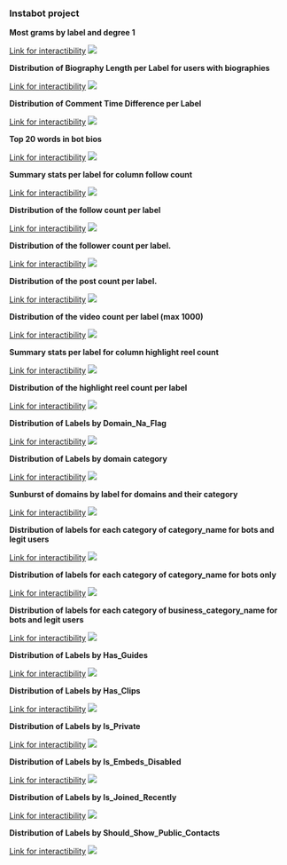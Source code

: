 ### Instabot project

**Most grams by label and degree 1**

[Link for interactibility](https://htmlpreview.github.io/?https://github.com/marclelamy/viz/blob/main/instabot/most_grams_by_label_and_degree_1.html)
![](https://github.com/marclelamy/viz/blob/main/instabot/most_grams_by_label_and_degree_1.png)


**Distribution of Biography Length per Label for users with biographies**

[Link for interactibility](https://htmlpreview.github.io/?https://github.com/marclelamy/viz/blob/main/instabot/distribution_of_biography_length_per_label_for_users_with_biographies.html)
![](https://github.com/marclelamy/viz/blob/main/instabot/distribution_of_biography_length_per_label_for_users_with_biographies.png)


**Distribution of Comment Time Difference per Label**

[Link for interactibility](https://htmlpreview.github.io/?https://github.com/marclelamy/viz/blob/main/instabot/distribution_of_comment_time_difference_per_label.html)
![](https://github.com/marclelamy/viz/blob/main/instabot/distribution_of_comment_time_difference_per_label.png)


**Top 20 words in bot bios**

[Link for interactibility](https://htmlpreview.github.io/?https://github.com/marclelamy/viz/blob/main/instabot/top_20_words_in_bot_bios.html)
![](https://github.com/marclelamy/viz/blob/main/instabot/top_20_words_in_bot_bios.png)


**Summary stats per label for column follow count**

[Link for interactibility](https://htmlpreview.github.io/?https://github.com/marclelamy/viz/blob/main/instabot/summary_stats_per_label_for_column_follow_count.html)
![](https://github.com/marclelamy/viz/blob/main/instabot/summary_stats_per_label_for_column_follow_count.png)


**Distribution of the follow count per label**

[Link for interactibility](https://htmlpreview.github.io/?https://github.com/marclelamy/viz/blob/main/instabot/distribution_of_the_follow_count_per_label.html)
![](https://github.com/marclelamy/viz/blob/main/instabot/distribution_of_the_follow_count_per_label.png)


**Distribution of the follower count per label.**

[Link for interactibility](https://htmlpreview.github.io/?https://github.com/marclelamy/viz/blob/main/instabot/distribution_of_the_follower_count_per_label.html)
![](https://github.com/marclelamy/viz/blob/main/instabot/distribution_of_the_follower_count_per_label.png)


**Distribution of the post count per label.**

[Link for interactibility](https://htmlpreview.github.io/?https://github.com/marclelamy/viz/blob/main/instabot/distribution_of_the_post_count_per_label.html)
![](https://github.com/marclelamy/viz/blob/main/instabot/distribution_of_the_post_count_per_label.png)


**Distribution of the video count per label (max 1000)**

[Link for interactibility](https://htmlpreview.github.io/?https://github.com/marclelamy/viz/blob/main/instabot/distribution_of_the_video_count_per_label_(max_1000).html)
![](https://github.com/marclelamy/viz/blob/main/instabot/distribution_of_the_video_count_per_label_(max_1000).png)


**Summary stats per label for column highlight reel count**

[Link for interactibility](https://htmlpreview.github.io/?https://github.com/marclelamy/viz/blob/main/instabot/summary_stats_per_label_for_column_highlight_reel_count.html)
![](https://github.com/marclelamy/viz/blob/main/instabot/summary_stats_per_label_for_column_highlight_reel_count.png)


**Distribution of the highlight reel count per label**

[Link for interactibility](https://htmlpreview.github.io/?https://github.com/marclelamy/viz/blob/main/instabot/distribution_of_the_highlight_reel_count_per_label.html)
![](https://github.com/marclelamy/viz/blob/main/instabot/distribution_of_the_highlight_reel_count_per_label.png)


**Distribution of Labels by Domain_Na_Flag**

[Link for interactibility](https://htmlpreview.github.io/?https://github.com/marclelamy/viz/blob/main/instabot/distribution_of_labels_by_domain_na_flag.html)
![](https://github.com/marclelamy/viz/blob/main/instabot/distribution_of_labels_by_domain_na_flag.png)


**Distribution of Labels by domain category**

[Link for interactibility](https://htmlpreview.github.io/?https://github.com/marclelamy/viz/blob/main/instabot/distribution_of_labels_by_domain_category.html)
![](https://github.com/marclelamy/viz/blob/main/instabot/distribution_of_labels_by_domain_category.png)


**Sunburst of domains by label for domains and their category**

[Link for interactibility](https://htmlpreview.github.io/?https://github.com/marclelamy/viz/blob/main/instabot/sunburst_of_domains_by_label_for_domains_and_their_category.html)
![](https://github.com/marclelamy/viz/blob/main/instabot/sunburst_of_domains_by_label_for_domains_and_their_category.png)


**Distribution of labels for each category of category_name for bots and legit users**

[Link for interactibility](https://htmlpreview.github.io/?https://github.com/marclelamy/viz/blob/main/instabot/distribution_of_labels_for_each_category_of_category_name_for_bots_and_legit_users.html)
![](https://github.com/marclelamy/viz/blob/main/instabot/distribution_of_labels_for_each_category_of_category_name_for_bots_and_legit_users.png)


**Distribution of labels for each category of category_name for bots only**

[Link for interactibility](https://htmlpreview.github.io/?https://github.com/marclelamy/viz/blob/main/instabot/distribution_of_labels_for_each_category_of_category_name_for_bots_only.html)
![](https://github.com/marclelamy/viz/blob/main/instabot/distribution_of_labels_for_each_category_of_category_name_for_bots_only.png)


**Distribution of labels for each category of business_category_name for bots and legit users**

[Link for interactibility](https://htmlpreview.github.io/?https://github.com/marclelamy/viz/blob/main/instabot/distribution_of_labels_for_each_category_of_business_category_name_for_bots_and_legit_users.html)
![](https://github.com/marclelamy/viz/blob/main/instabot/distribution_of_labels_for_each_category_of_business_category_name_for_bots_and_legit_users.png)


**Distribution of Labels by Has_Guides**

[Link for interactibility](https://htmlpreview.github.io/?https://github.com/marclelamy/viz/blob/main/instabot/distribution_of_labels_by_has_guides.html)
![](https://github.com/marclelamy/viz/blob/main/instabot/distribution_of_labels_by_has_guides.png)


**Distribution of Labels by Has_Clips**

[Link for interactibility](https://htmlpreview.github.io/?https://github.com/marclelamy/viz/blob/main/instabot/distribution_of_labels_by_has_clips.html)
![](https://github.com/marclelamy/viz/blob/main/instabot/distribution_of_labels_by_has_clips.png)


**Distribution of Labels by Is_Private**

[Link for interactibility](https://htmlpreview.github.io/?https://github.com/marclelamy/viz/blob/main/instabot/distribution_of_labels_by_is_private.html)
![](https://github.com/marclelamy/viz/blob/main/instabot/distribution_of_labels_by_is_private.png)


**Distribution of Labels by Is_Embeds_Disabled**

[Link for interactibility](https://htmlpreview.github.io/?https://github.com/marclelamy/viz/blob/main/instabot/distribution_of_labels_by_is_embeds_disabled.html)
![](https://github.com/marclelamy/viz/blob/main/instabot/distribution_of_labels_by_is_embeds_disabled.png)


**Distribution of Labels by Is_Joined_Recently**

[Link for interactibility](https://htmlpreview.github.io/?https://github.com/marclelamy/viz/blob/main/instabot/distribution_of_labels_by_is_joined_recently.html)
![](https://github.com/marclelamy/viz/blob/main/instabot/distribution_of_labels_by_is_joined_recently.png)


**Distribution of Labels by Should_Show_Public_Contacts**

[Link for interactibility](https://htmlpreview.github.io/?https://github.com/marclelamy/viz/blob/main/instabot/distribution_of_labels_by_should_show_public_contacts.html)
![](https://github.com/marclelamy/viz/blob/main/instabot/distribution_of_labels_by_should_show_public_contacts.png)


